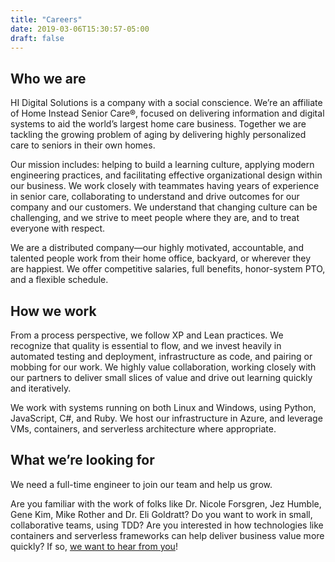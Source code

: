 ```yaml
---
title: "Careers"
date: 2019-03-06T15:30:57-05:00
draft: false
---
```


## Who we are
HI Digital Solutions is a company with a social conscience. We’re an affiliate of Home Instead Senior Care®,  focused on delivering information and digital systems to aid the world’s largest home care business. Together we are tackling the growing problem of aging by delivering highly personalized care to seniors in their own homes.

Our mission includes: helping to build a learning culture, applying modern engineering practices, and facilitating effective organizational design within our business.  We work closely with teammates having years of experience in senior care, collaborating to understand and drive outcomes for our company and our customers.  We understand that changing culture can be challenging, and we strive to meet people where they are, and to treat everyone with respect.

We are a distributed company—our highly motivated, accountable, and talented people work from their home office, backyard, or wherever they are happiest.  We offer competitive salaries, full benefits, honor-system PTO, and a flexible schedule.

## How we work
From a process perspective, we follow XP and Lean practices.  We recognize that quality is essential to flow, and we invest heavily in automated testing and deployment, infrastructure as code, and pairing or mobbing for our work.  We highly value collaboration, working closely with our partners to deliver small slices of value and drive out learning quickly and iteratively.

We work with systems running on both Linux and Windows, using Python, JavaScript, C#, and Ruby.  We host our infrastructure in Azure, and leverage VMs, containers, and serverless architecture where appropriate.

## What we’re looking for
We need a full-time engineer to join our team and help us grow.

Are you familiar with the work of folks like Dr. Nicole Forsgren, Jez Humble, Gene Kim, Mike Rother and Dr. Eli Goldratt?  Do you want to work in small, collaborative teams, using TDD?    Are you interested in how technologies like containers and serverless frameworks can help deliver business value more quickly?  If so, [we want to hear from you](/join/)!
